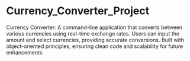 # Currency_Converter_Project
Currency Converter: A command-line application that converts between various currencies using real-time exchange rates. Users can input the amount and select currencies, providing accurate conversions. Built with object-oriented principles, ensuring clean code and scalability for future enhancements.
